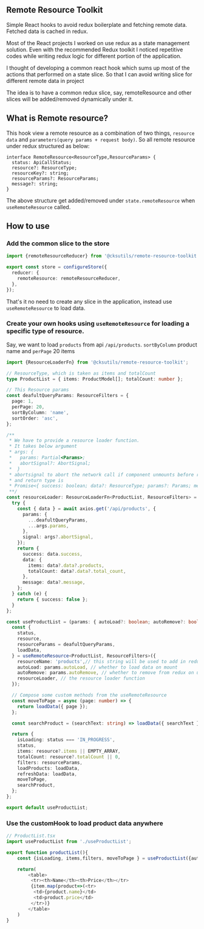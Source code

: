 ## Remote Resource Toolkit

Simple React hooks to avoid redux boilerplate and fetching remote data. Fetched data is cached in redux.

Most of the React projects I worked on use redux as a state management solution.  Even with the recommended Redux toolkit I noticed repetitive codes while  writing redux logic for different portion of the application.

I thought of developing a common react hook which sums up most of the actions that performed on a state slice. So that I can avoid writing slice for different remote data in project

The idea is to have a common redux slice, say, remoteResource and other slices will be added/removed dynamically under it.

## What is Remote resource?
This hook view a remote resource as a combination of two things, `resource data` and `parameters(query params + request body)`. So all remote resource under redux structured as below:

```
interface RemoteResource<ResourceType,ResourceParams> {
  status: ApiCallStatus;
  resource?: ResourceType;
  resourceKey?: string;
  resourceParams?: ResourceParams;
  message?: string;
}
```
The above structure get added/removed under `state.remoteResource` when `useRemoteResource` called.

## How to use

### Add the common slice to the store
```typescript
import {remoteResourceReducer} from '@cksutils/remote-resource-toolkit';

export const store = configureStore({
  reducer: {
    remoteResource: remoteResourceReducer,
  },
});
```
That's it no need to create any slice in the application, instead use `useRemoteResource` to load data.

### Create your own hooks using `useRemoteResource` for loading a specific type of resource.

Say, we want to load `products` from api `/api/products`. `sortByColumn` product name and `perPage` 20 items

```typescript
import {ResourceLoaderFn} from '@cksutils/remote-resource-toolkit';

// ResourceType, which is taken as items and totalCount
type ProductList = { items: ProductModel[]; totalCount: number };

// This Resource params
const deafultQueryParams: ResourceFilters = {
  page: 1,
  perPage: 20,
  sortByColumn: 'name',
  sortOrder: 'asc',
};

/**
 * We have to provide a resource loader function.
 * It takes below argument
 * args: {
 *   params: Partial<Params>;
 *   abortSignal?: AbortSignal;
 *  }
 * abortsignal to abort the network call if component unmounts before response
 * and return type is 
 * Promise<{ success: boolean; data?: ResourceType; params?: Params; message?: string }>;
 **/
const resourceLoader: ResourceLoaderFn<ProductList, ResourceFilters> = async (args) => {
  try {
    const { data } = await axios.get('/api/products', {
      params: {
        ...deafultQueryParams,
        ...args.params,
      },
      signal: args?.abortSignal,
    });
    return {
      success: data.success,
      data: {
        items: data?.data?.products,
        totalCount: data?.data?.total_count,
      },
      message: data?.message,
    };
  } catch (e) {
    return { success: false };
  }
};

const useProductList = (params: { autoLoad?: boolean; autoRemove?: boolean } = EMPTY_OBJECT) => {
  const {
    status,
    resource,
    resourceParams = deafultQueryParams,
    loadData,
  } = useRemoteResource<ProductList, ResourceFilters>({
    resourceName: 'products',// this string will be used to add in redux, so data will be available at state.remoteResource.products
    autoLoad: params.autoLoad, // whether to load data on mount
    autoRemove: params.autoRemove, // whether to remove from redux on unmount
    resourceLoader, // the resource loader function
  });

  // Compose some custom methods from the useRemoteResource
  const moveToPage = async (page: number) => {
    return loadData({ page });
  };

  const searchProduct = (searchText: string) => loadData({ searchText });

  return {
    isLoading: status === 'IN_PROGRESS',
    status,
    items: resource?.items || EMPTY_ARRAY,
    totalCount: resource?.totalCount || 0,
    filters: resourceParams,
    loadProducts: loadData,
    refreshData: loadData,
    moveToPage,
    searchProduct,
  };
};

export default useProductList;
```


### Use the customHook to load product data anywhere

```typescript
// ProductList.tsx
import useProductList from './useProductList';

export function productList(){
    const {isLoading, items,filters, moveToPage } = useProductList({autoLoad: true});

    return(
        <table>
         <tr><th>Name</th><th>Price</th></tr>
         {item.map(product=>(<tr>
          <td>{product.name}</td>
          <td>product.price</td>
         </tr>)}
        </table>
    )
}
```